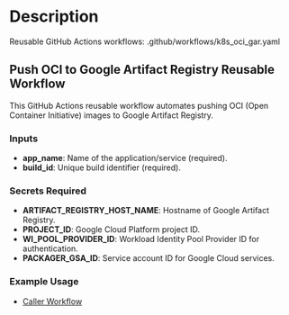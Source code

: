 # Description

Reusable GitHub Actions workflows: .github/workflows/k8s_oci_gar.yaml

## Push OCI to Google Artifact Registry Reusable Workflow

This GitHub Actions reusable workflow automates pushing OCI (Open Container Initiative) images to Google Artifact Registry.

### Inputs

- **app_name**: Name of the application/service (required).
- **build_id**: Unique build identifier (required).

### Secrets Required

- **ARTIFACT_REGISTRY_HOST_NAME**: Hostname of Google Artifact Registry.
- **PROJECT_ID**: Google Cloud Platform project ID.
- **WI_POOL_PROVIDER_ID**: Workload Identity Pool Provider ID for authentication.
- **PACKAGER_GSA_ID**: Service account ID for Google Cloud services.

### Example Usage

- [Caller Workflow](https://github.com/andreistefanciprian/demo_slack_bot/blob/main/.github/workflows/call_push_oci_gar.yaml)
